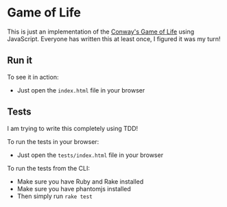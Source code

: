 # Game of Life

This is just an implementation of the [Conway's Game of
Life](http://en.wikipedia.org/wiki/Conway's_Game_of_Life) using JavaScript.
Everyone has written this at least once, I figured it was my turn!

## Run it
To see it in action:

* Just open the `index.html` file in your browser

## Tests
I am trying to write this completely using TDD!

To run the tests in your browser:

* Just open the `tests/index.html` file in your browser

To run the tests from the CLI:

* Make sure you have Ruby and Rake installed
* Make sure you have phantomjs installed
* Then simply run `rake test`
